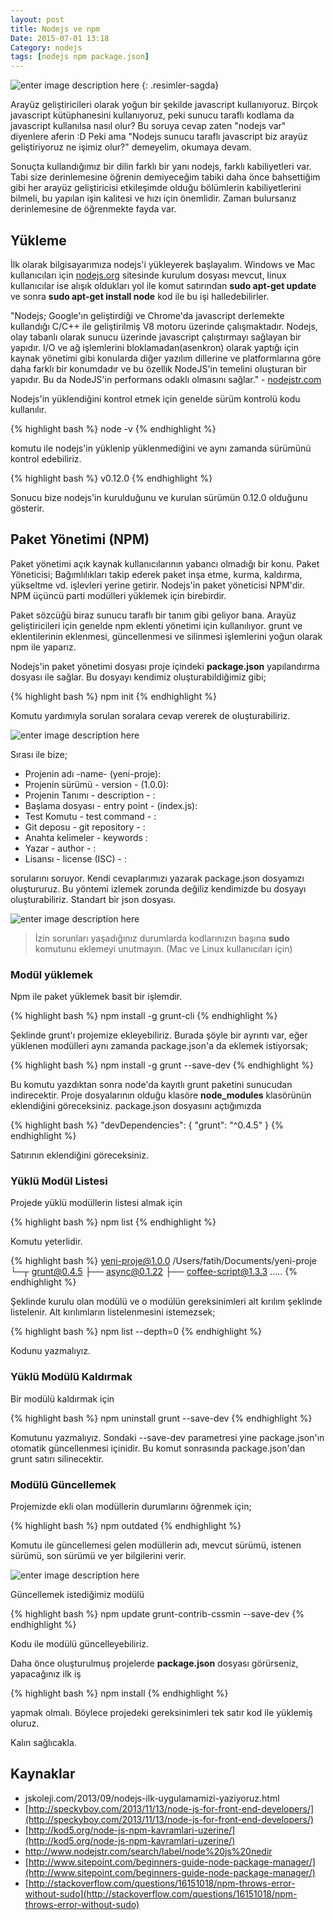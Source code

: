 ```yaml
---
layout: post
title: Nodejs ve npm
Date: 2015-07-01 13:18
Category: nodejs
tags: [nodejs npm package.json]
---
```


![enter image description here](https://fatihhayrioglu.com/images/nodejs-npm.png)
{: .resimler-sagda}

Arayüz geliştiricileri olarak yoğun bir şekilde javascript kullanıyoruz. Birçok javascript kütüphanesini kullanıyoruz, peki sunucu taraflı kodlama da javascript kullanılsa nasıl olur? Bu soruya cevap zaten "nodejs var" diyenlere aferin :D Peki ama "Nodejs sunucu taraflı javascript biz arayüz geliştiriyoruz ne işimiz olur?" demeyelim, okumaya devam.

Sonuçta kullandığımız bir dilin farklı bir yanı nodejs, farklı kabiliyetleri var. Tabi size derinlemesine öğrenin demiyeceğim tabiki daha önce bahsettiğim gibi her arayüz geliştiricisi etkileşimde olduğu bölümlerin kabiliyetlerini bilmeli, bu yapılan işin kalitesi ve hızı için önemlidir. Zaman bulursanız derinlemesine de öğrenmekte fayda var.

## Yükleme

İlk olarak bilgisayarımıza nodejs'i yükleyerek başlayalım. Windows ve Mac kullanıcıları için [nodejs.org](http://nodejs.org) sitesinde kurulum dosyası mevcut, linux kullanıcılar ise alışık oldukları yol ile komut satırından  **sudo apt-get update** ve sonra **sudo apt-get install node** kod ile bu işi halledebilirler.

"Nodejs; Google'ın geliştirdiği ve Chrome'da javascript derlemekte kullandığı C/C++ ile geliştirilmiş V8 motoru üzerinde çalışmaktadır. Nodejs,  olay tabanlı olarak sunucu üzerinde javascript çalıştırmayı sağlayan bir yapıdır.  I/O ve ağ işlemlerini bloklamadan(asenkron) olarak yaptığı için kaynak yönetimi gibi konularda diğer yazılım dillerine ve platformlarına göre daha farklı bir konumdadır ve bu özellik NodeJS'in temelini oluşturan bir yapıdır. Bu da NodeJS'in performans odaklı olmasını sağlar." - [nodejstr.com](http://nodejstr.com)

Nodejs'in yüklendiğini kontrol etmek için genelde sürüm kontrolü kodu kullanılır.

{% highlight bash %}
node -v
{% endhighlight %}

komutu ile nodejs'in yüklenip yüklenmediğini ve aynı zamanda sürümünü kontrol edebiliriz.

{% highlight bash %}
v0.12.0
{% endhighlight %}

Sonucu bize nodejs'in kurulduğunu ve kurulan sürümün 0.12.0 olduğunu gösterir.

## Paket Yönetimi (NPM)

Paket yönetimi açık kaynak kullanıcılarının yabancı olmadığı bir konu. Paket Yöneticisi; Bağımlılıkları takip ederek paket inşa etme, kurma, kaldırma, yükseltme vd. işlevleri yerine getirir. Nodejs'in paket yöneticisi NPM'dir. NPM üçüncü parti modülleri yüklemek için birebirdir. 

Paket sözcüğü biraz sunucu taraflı bir tanım gibi geliyor bana. Arayüz geliştiricileri için genelde npm eklenti yönetimi için kullanılıyor. grunt ve eklentilerinin eklenmesi, güncellenmesi ve silinmesi işlemlerini yoğun olarak npm ile yaparız.

Nodejs'in paket yönetimi dosyası proje içindeki **package.json** yapılandırma dosyası ile sağlar. Bu dosyayı kendimiz oluşturabildiğimiz gibi;

{% highlight bash %}
npm init
{% endhighlight %}

Komutu yardımıyla sorulan soralara cevap vererek de oluşturabiliriz. 

![enter image description here](https://fatihhayrioglu.com/images/npm_init.gif)

Sırası ile bize; 

 - Projenin adı -name- (yeni-proje):
 - Projenin sürümü - version - (1.0.0):
 - Projenin Tanımı - description - :
 - Başlama dosyası - entry point - (index.js):
 - Test Komutu - test command - :
 - Git deposu - git repository - :
 - Anahta kelimeler - keywords : 
 - Yazar - author - : 
 - Lisansı - license (ISC) - :

sorularını soruyor. Kendi cevaplarımızı yazarak package.json dosyamızı oluştururuz. Bu yöntemi izlemek zorunda değiliz kendimizde bu dosyayı oluşturabiliriz. Standart bir json dosyası.

![enter image description here](https://fatihhayrioglu.com/images/npm_init_sonuc.gif)

>  İzin sorunları yaşadığınız durumlarda kodlarınızın başına **sudo** komutunu eklemeyi unutmayın. (Mac ve Linux kullanıcıları için)

### Modül yüklemek

Npm ile paket yüklemek basit bir işlemdir. 

{% highlight bash %}
npm install -g grunt-cli
{% endhighlight %}

Şeklinde grunt'ı projemize ekleyebiliriz. Burada şöyle bir ayrıntı var, eğer yüklenen modülleri aynı zamanda package.json'a da eklemek istiyorsak;

{% highlight bash %}
npm install -g grunt --save-dev
{% endhighlight %}

Bu komutu yazdıktan sonra node'da kayıtlı grunt paketini sunucudan indirecektir. Proje dosyalarının olduğu klasöre **node_modules** klasörünün eklendiğini göreceksiniz. package.json dosyasını açtığımızda 

{% highlight bash %}
"devDependencies": {
  "grunt": "^0.4.5"
}
{% endhighlight %}

Satırının eklendiğini göreceksiniz. 

### Yüklü Modül Listesi

Projede yüklü modüllerin listesi almak için

{% highlight bash %}
npm list
{% endhighlight %}

Komutu yeterlidir. 

{% highlight bash %}
yeni-proje@1.0.0 /Users/fatih/Documents/yeni-proje
└─┬ grunt@0.4.5
  ├── async@0.1.22
  ├── coffee-script@1.3.3
  .....
{% endhighlight %}

Şeklinde kurulu olan modülü ve o modülün gereksinimleri alt kırılım şeklinde listelenir. Alt kırılımların listelenmesini istemezsek;

{% highlight bash %}
npm list --depth=0
{% endhighlight %}

Kodunu yazmalıyız.

### Yüklü Modülü Kaldırmak

Bir modülü kaldırmak için 

{% highlight bash %}
npm uninstall grunt --save-dev
{% endhighlight %}

Komutunu yazmalıyız. Sondaki --save-dev parametresi yine package.json'ın otomatik güncellenmesi içinidir. Bu komut sonrasında package.json'dan grunt satırı silinecektir.

### Modülü Güncellemek

Projemizde ekli olan modüllerin durumlarını öğrenmek için;

{% highlight bash %}
npm outdated
{% endhighlight %}

Komutu ile güncellemesi gelen modüllerin adı, mevcut sürümü, istenen sürümü, son sürümü ve yer bilgilerini verir.

![enter image description here](https://fatihhayrioglu.com/images/npm_outdated.gif)

Güncellemek istediğimiz modülü

{% highlight bash %}
npm update grunt-contrib-cssmin --save-dev
{% endhighlight %}

Kodu ile modülü güncelleyebiliriz.

Daha önce oluşturulmuş projelerde **package.json** dosyası görürseniz, yapacağınız ilk iş 

{% highlight bash %}
npm install
{% endhighlight %}

yapmak olmalı. Böylece projedeki gereksinimleri tek satır kod ile yüklemiş oluruz.

Kalın sağlıcakla.

## Kaynaklar

 - jskoleji.com/2013/09/nodejs-ilk-uygulamamizi-yaziyoruz.html
 - [http://speckyboy.com/2013/11/13/node-js-for-front-end-developers/](http://speckyboy.com/2013/11/13/node-js-for-front-end-developers/)
 - [http://kod5.org/node-js-npm-kavramlari-uzerine/](http://kod5.org/node-js-npm-kavramlari-uzerine/)
 - http://www.nodejstr.com/search/label/node%20js%20nedir
 - [http://www.sitepoint.com/beginners-guide-node-package-manager/](http://www.sitepoint.com/beginners-guide-node-package-manager/)
 - [http://stackoverflow.com/questions/16151018/npm-throws-error-without-sudo](http://stackoverflow.com/questions/16151018/npm-throws-error-without-sudo)